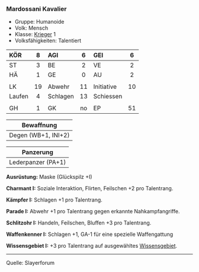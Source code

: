 ### Mardossani Kavalier

- Gruppe: Humanoide
- Volk: Mensch
- Klasse: [Krieger](../../grw/charaktere-klasse-krieger.md) 1
- Volksfähigkeiten: Talentiert

| KÖR    |  8  | AGI      |  6  | GEI        |  6  |
| :----- | :-: | :------- | :-: | :--------- | :-: |
| ST     |  3  | BE       |  2  | VE         |  2  |
| HÄ     |  1  | GE       |  0  | AU         |  2  |
|        |     |          |     |            |     |
| LK     | 19  | Abwehr   | 11  | Initiative | 10  |
| Laufen |  4  | Schlagen | 13  | Schiessen  |     |
|        |     |          |     |            |     |
| GH     |  1  | GK       | no  | EP         | 51  |

|     Bewaffnung      |
| :-----------------: |
| Degen (WB+1, INI+2) |

|     Panzerung      |
| :----------------: |
| Lederpanzer (PA+1) |

**Ausrüstung:** Maske (Glückspilz +I)

**Charmant I:** Soziale Interaktion, Flirten, Feilschen +2 pro Talentrang.

**Kämpfer I:** Schlagen +1 pro Talentrang.

**Parade I:** Abwehr +1 pro Talentrang gegen erkannte Nahkampfangriffe.

**Schlitzohr I:** Handeln, Feilschen, Bluffen +3 pro Talentrang.

**Waffenkenner I:** Schlagen +1, GA-1 für eine spezielle Waffengattung

**Wissensgebiet I:** +3 pro Talentrang auf ausgewähltes [Wissensgebiet](../../grw/talente/wissensgebiet.md).

---

Quelle: Slayerforum
